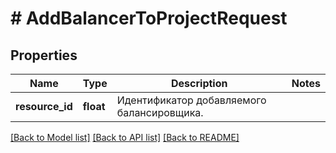 # # AddBalancerToProjectRequest

## Properties

Name | Type | Description | Notes
------------ | ------------- | ------------- | -------------
**resource_id** | **float** | Идентификатор добавляемого балансировщика. |

[[Back to Model list]](../../README.md#models) [[Back to API list]](../../README.md#endpoints) [[Back to README]](../../README.md)
